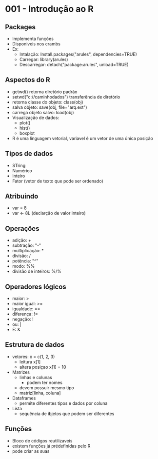 # 001 - Introdução ao R

## Packages

- Implementa funções
- Disponiveis nos crambs
- Ex:
  - Intalação: Install.packages("arules", dependencies=TRUE)
  - Carregar: library(arules)
  - Descarregar: detach("package:arules", unload=TRUE)

## Aspectos do R

- getwd() retorna diretório padrão
- setwd("c://caminhodados") transferência de diretório
- retorna classe do objeto: class(obj)
- salva objeto: save(obj, file="arq.ext")
- carrega objeto salvo: load(obj)
- Visualização de dados:
  - plot()
  - hist()
  - boxplot
- R é uma linguagem vetorial, variavel é um vetor de uma única posição

## Tipos de dados

- STring
- Numérico
- Inteiro
- Fator (vetor de texto que pode ser ordenado)

## Atribuindo

- var = 8
- var <- 8L (declarção de valor inteiro)

## Operações

- adição: +
- subtração: "-"
- multiplicação: *
- divisão: /
- potência: "^"
- modo: %%
- divisão de inteiros: %/%

## Operadores lógicos

- maior: >
- maior igual: >=
- igualdade: ==
- diferença: !=
- negação: !
- ou: |
- E: &

## Estrutura de dados

- vetores: x = c(1, 2, 3)
  - leitura x[1]
  - altera posiçao x[1] = 10
- Matrizes
  - linhas e colunas
    - podem ter nomes
  - devem possuir mesmo tipo
  - matriz[linha, coluna]
- Dataframes
  - permite diferentes tipos e dados por coluna
- Lista
  - sequência de ibjetos que podem ser diferentes

## Funções

- Bloco de códigos reutilizaveis
- existem funções já prédefinidas pelo R
- pode criar as suas
